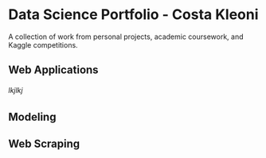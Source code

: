 # Data Science Portfolio - Costa Kleoni
A collection of work from personal projects, academic coursework, and Kaggle competitions.

## Web Applications
###### lkjlkj
## Modeling
## Web Scraping
